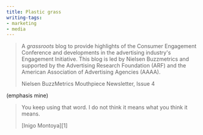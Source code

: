 ```yaml
---
title: Plastic grass
writing-tags:
- marketing
- media
---
```


> A _grassroots_ blog to provide highlights of the Consumer Engagement Conference and developments in the advertising industry's Engagement Initiative. This blog is led by Nielsen Buzzmetrics and supported by the Advertising Research Foundation (ARF) and the American Association of Advertising Agencies (AAAA).
> <footer>Nielsen BuzzMetrics Mouthpiece Newsletter, Issue 4</footer>
(emphasis mine)

> You keep using that word. I do not think it means what you think it means.
> <footer>[Inigo Montoya][1]</footer>

   [1]: http://forsaken-faith.org/inigo/
